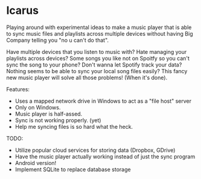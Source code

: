 # Icarus
 
Playing around with experimental ideas to make a music player that is able to sync music files and playlists across multiple devices without having Big Company telling you "no u can't do that".

Have multiple devices that you listen to music with?
Hate managing your playlists across devices?
Some songs you like not on Spoitfy so you can't sync the song to your phone?
Don't wanna let Spotify track your data?
Nothing seems to be able to sync your local song files easily?
This fancy new music player will solve all those problems! (When it's done).

Features:
- Uses a mapped network drive in Windows to act as a "file host" server
- Only on Windows.
- Music player is half-assed.
- Sync is not working properly. (yet)
- Help me syncing files is so hard what the heck.

TODO:
- Utilize popular cloud services for storing data (Dropbox, GDrive)
- Have the music player actually working instead of just the sync program
- Android version!
- Implement SQLite to replace database storage